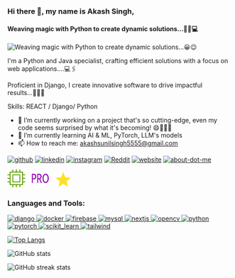 ### Hi there 👋, my name is Akash Singh,
####  Weaving magic with Python to create dynamic solutions...👨‍💻💻
![ Weaving magic with Python to create dynamic solutions...😀😉](https://media.tenor.com/2unHkuoMLhcAAAAd/data-code.gif)

I'm a Python and Java specialist, crafting efficient solutions with a focus on web applications....💻🖇️

Proficient in Django, I create innovative software to drive impactful results...💯👩‍💻

Skills: REACT / Django/ Python

- 🔭 I’m currently working on a project that's so cutting-edge, even my code seems surprised by what it's becoming! 😄👩‍💻🚀 
- 🌱 I’m currently learning AI & ML, PyTorch, LLM's models   
- 📫 How to reach me: akashsunilsingh5555@gmail.com  


[<img src='https://allvectorlogo.com/img/2021/12/github-logo-vector.png' alt='github' height='40'>](https://github.com/ak2k30)  [<img src='https://www.pngitem.com/pimgs/m/579-5792572_linkedin-logo-png-linkedin-logo-svg-transparent-png.png' alt='linkedin' height='40'>](https://www.linkedin.com/in/akash-singh-306bab229/)  [<img src='https://image.shutterstock.com/image-photo/image-260nw-2281736183.jpg' alt='instagram' height='40'>](https://www.instagram.com/__akash._.2k22_/)  [<img src='https://ichef.bbci.co.uk/news/976/cpsprodpb/1043F/production/_92632666_hi017808332.jpg' alt='Reddit' height='40'>](https://www.reddit.com/user/Dangerous_Ferret3362)  [<img src='https://mattlammersportfolio.files.wordpress.com/2020/08/about-me-1497034723.jpg' alt='website' height='40'>](https://linktr.ee/akash2k25)  [<img src='https://www.proofhub.com/articles/wp-content/uploads/2017/09/project-management.jpg' alt='about-dot-me' height='40'>](https://linktr.ee/myproject123)  

<a href='https://docs.github.com/en/developers'><img src='https://raw.githubusercontent.com/acervenky/animated-github-badges/master/assets/devbadge.gif' width='40' height='40'></a> <a href='https://github.com/pricing'><img src='https://raw.githubusercontent.com/acervenky/animated-github-badges/master/assets/pro.gif' width='40' height='40'></a> <a href='https://stars.github.com/'><img src='https://raw.githubusercontent.com/acervenky/animated-github-badges/master/assets/starbadge.gif' width='35' height='35'></a> 

<h3 align="left">Languages and Tools:</h3>
<p align="left">  <a href="https://www.djangoproject.com/" target="_blank" rel="noreferrer"> <img src="https://cdn.worldvectorlogo.com/logos/django.svg" alt="django" width="40" height="40"/> </a> <a href="https://www.docker.com/" target="_blank" rel="noreferrer"> <img src="https://cdn-icons-png.flaticon.com/512/919/919853.png" alt="docker" width="40" height="40"/> </a>  <a href="https://firebase.google.com/" target="_blank" rel="noreferrer"> <img src="https://www.vectorlogo.zone/logos/firebase/firebase-icon.svg" alt="firebase" width="40" height="40"/> </a>  <a href="https://www.mysql.com/" target="_blank" rel="noreferrer"> <img src="https://e7.pngegg.com/pngimages/1018/16/png-clipart-mysql-workbench-database-mysql-cluster-others-text-logo.png" alt="mysql" width="40" height="40"/> </a>  <a href="https://nextjs.org/" target="_blank" rel="noreferrer"> <img src="https://w7.pngwing.com/pngs/87/586/png-transparent-next-js-hd-logo.png" alt="nextjs" width="40" height="40"/> </a>  <a href="https://opencv.org/" target="_blank" rel="noreferrer"> <img src="https://www.vectorlogo.zone/logos/opencv/opencv-icon.svg" alt="opencv" width="40" height="40"/> </a> <a href="https://www.python.org" target="_blank" rel="noreferrer"> <img src="https://encrypted-tbn0.gstatic.com/images?q=tbn:ANd9GcRzMsVUrvcGEoaWlxyn0WZ7EnuYtSYGvUCpuQ" alt="python" width="40" height="40"/> </a> <a href="https://pytorch.org/" target="_blank" rel="noreferrer"> <img src="https://www.vectorlogo.zone/logos/pytorch/pytorch-icon.svg" alt="pytorch" width="40" height="40"/> </a> <a href="https://scikit-learn.org/" target="_blank" rel="noreferrer"> <img src="https://upload.wikimedia.org/wikipedia/commons/0/05/Scikit_learn_logo_small.svg" alt="scikit_learn" width="40" height="40"/> </a>  <a href="https://tailwindcss.com/" target="_blank" rel="noreferrer"> <img src="https://www.vectorlogo.zone/logos/tailwindcss/tailwindcss-icon.svg" alt="tailwind" width="40" height="40"/> </a>  </p>



[![Top Langs](https://github-readme-stats.vercel.app/api/top-langs/?username=ak2k30)](https://github.com/anuraghazra/github-readme-stats)

![GitHub stats](https://github-readme-stats.vercel.app/api?username=ak2k30&show_icons=true)  



![GitHub streak stats](https://streak-stats.demolab.com/?user=ak2k30)  

